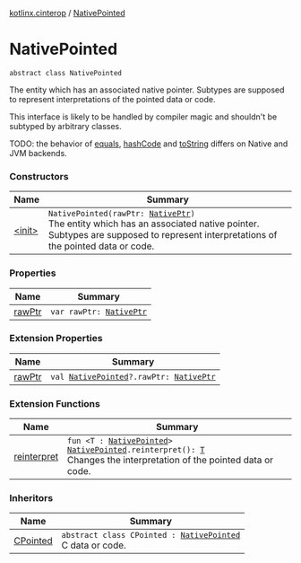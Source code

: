 [kotlinx.cinterop](../index.md) / [NativePointed](./index.md)

# NativePointed

`abstract class NativePointed`

The entity which has an associated native pointer.
Subtypes are supposed to represent interpretations of the pointed data or code.

This interface is likely to be handled by compiler magic and shouldn't be subtyped by arbitrary classes.

TODO: the behavior of [equals](https://kotlinlang.org/api/latest/jvm/stdlib/kotlin/-any/equals.html), [hashCode](https://kotlinlang.org/api/latest/jvm/stdlib/kotlin/-any/hash-code.html) and [toString](https://kotlinlang.org/api/latest/jvm/stdlib/kotlin/-any/to-string.html) differs on Native and JVM backends.

### Constructors

| Name | Summary |
|---|---|
| [&lt;init&gt;](-init-.md) | `NativePointed(rawPtr: `[`NativePtr`](../-native-ptr.md)`)`<br>The entity which has an associated native pointer. Subtypes are supposed to represent interpretations of the pointed data or code. |

### Properties

| Name | Summary |
|---|---|
| [rawPtr](raw-ptr.md) | `var rawPtr: `[`NativePtr`](../-native-ptr.md) |

### Extension Properties

| Name | Summary |
|---|---|
| [rawPtr](../raw-ptr.md) | `val `[`NativePointed`](./index.md)`?.rawPtr: `[`NativePtr`](../-native-ptr.md) |

### Extension Functions

| Name | Summary |
|---|---|
| [reinterpret](../reinterpret.md) | `fun <T : `[`NativePointed`](./index.md)`> `[`NativePointed`](./index.md)`.reinterpret(): `[`T`](../reinterpret.md#T)<br>Changes the interpretation of the pointed data or code. |

### Inheritors

| Name | Summary |
|---|---|
| [CPointed](../-c-pointed/index.md) | `abstract class CPointed : `[`NativePointed`](./index.md)<br>C data or code. |
